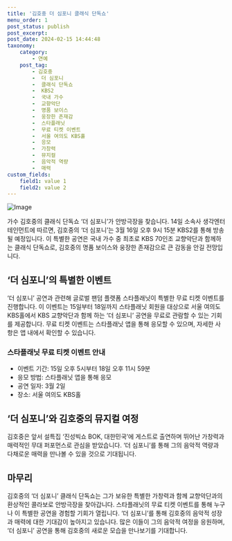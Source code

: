```yaml
---
title: '김호중 더 심포니 클래식 단독쇼'
menu_order: 1
post_status: publish
post_excerpt: 
post_date: 2024-02-15 14:44:48
taxonomy:
    category:
        - 연예
    post_tag:
        - 김호중
        -  더 심포니
        -  클래식 단독쇼
        -  KBS2
        -  국내 가수
        -  교향악단
        -  명품 보이스
        -  웅장한 존재감
        -  스타플래닛
        -  무료 티켓 이벤트
        -  서울 여의도 KBS홀
        -  응모
        -  가창력
        -  뮤지컬
        -  음악적 역량
        -  매력
custom_fields:
    field1: value 1
    field2: value 2
---
```


![Image](https://ssl.pstatic.net/mimgnews/image/021/2024/02/14/0002621151_001_20240214115203488.jpg?type=w540)

가수 김호중의 클래식 단독쇼 ‘더 심포니’가 안방극장을 찾습니다. 14일 소속사 생각엔터테인먼트에 따르면, 김호중의 ‘더 심포니’는 3월 16일 오후 9시 15분 KBS2를 통해 방송될 예정입니다. 이 특별한 공연은 국내 가수 중 최초로 KBS 70인조 교향악단과 함께하는 클래식 단독쇼로, 김호중의 명품 보이스와 웅장한 존재감으로 큰 감동을 안길 전망입니다.
## ‘더 심포니’의 특별한 이벤트
‘더 심포니’ 공연과 관련해 글로벌 팬덤 플랫폼 스타플래닛이 특별한 무료 티켓 이벤트를 진행합니다. 이 이벤트는 15일부터 18일까지 스타플래닛 회원을 대상으로 서울 여의도 KBS홀에서 KBS 교향악단과 함께 하는 ‘더 심포니’ 공연을 무료로 관람할 수 있는 기회를 제공합니다. 무료 티켓 이벤트는 스타플래닛 앱을 통해 응모할 수 있으며, 자세한 사항은 앱 내에서 확인할 수 있습니다.
### 스타플래닛 무료 티켓 이벤트 안내
- 이벤트 기간: 15일 오후 5시부터 18일 오후 11시 59분
- 응모 방법: 스타플래닛 앱을 통해 응모
- 공연 일자: 3월 2일
- 장소: 서울 여의도 KBS홀
## ‘더 심포니’와 김호중의 뮤지컬 여정
김호중은 앞서 설특집 ‘진성빅쇼 BOK, 대한민국’에 게스트로 출연하며 뛰어난 가창력과 매력적인 무대 퍼포먼스로 관심을 받았습니다. ‘더 심포니’를 통해 그의 음악적 역량과 다채로운 매력을 만나볼 수 있을 것으로 기대됩니다.
## 마무리
김호중의 ‘더 심포니’ 클래식 단독쇼는 그가 보유한 특별한 가창력과 함께 교향악단과의 환상적인 콜라보로 안방극장을 찾아갑니다. 스타플래닛의 무료 티켓 이벤트를 통해 누구나 이 특별한 공연을 경험할 기회가 열립니다. ‘더 심포니’를 통해 김호중의 음악적 성장과 매력에 대한 기대감이 높아지고 있습니다. 많은 이들이 그의 음악적 여정을 응원하며, ‘더 심포니’ 공연을 통해 김호중의 새로운 모습을 만나보기를 기대합니다.
